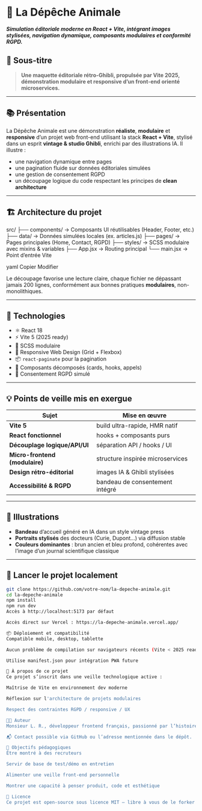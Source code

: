 # 🐾 La Dépêche Animale
**_Simulation éditoriale moderne en React + Vite, intégrant images stylisées, navigation dynamique, composants modulaires et conformité RGPD._**

## 🎯 Sous-titre
> **Une maquette éditoriale rétro-Ghibli, propulsée par Vite 2025, démonstration modulaire et responsive d’un front-end orienté microservices.**

---

## 📚 Présentation

La Dépêche Animale est une démonstration **réaliste**, **modulaire** et **responsive** d’un projet web front-end utilisant la stack **React + Vite**, stylisé dans un esprit **vintage & studio Ghibli**, enrichi par des illustrations IA. Il illustre :
- une navigation dynamique entre pages
- une pagination fluide sur données éditoriales simulées
- une gestion de consentement RGPD
- un découpage logique du code respectant les principes de **clean architecture**

---

## 🏗️ Architecture du projet

src/ ├── components/ → Composants UI réutilisables (Header, Footer, etc.) ├── data/ → Données simulées locales (ex. articles.js) ├── pages/ → Pages principales (Home, Contact, RGPD) ├── styles/ → SCSS modulaire avec mixins & variables ├── App.jsx → Routing principal └── main.jsx → Point d’entrée Vite

yaml
Copier
Modifier

Le découpage favorise une lecture claire, chaque fichier ne dépassant jamais 200 lignes, conformément aux bonnes pratiques **modulaires**, non-monolithiques.

---

## 🚀 Technologies

- ⚛️ React 18
- ⚡ Vite 5 (2025 ready)
- 🎨 SCSS modulaire
- 📱 Responsive Web Design (Grid + Flexbox)
- 📦 `react-paginate` pour la pagination
- 🧠 Composants décomposés (cards, hooks, appels)
- 🧾 Consentement RGPD simulé

---

## 💡 Points de veille mis en exergue

| Sujet                           | Mise en œuvre                      |
|--------------------------------|------------------------------------|
| **Vite 5**                     | build ultra-rapide, HMR natif      |
| **React fonctionnel**          | hooks + composants purs            |
| **Découplage logique/API/UI**  | séparation API / hooks / UI        |
| **Micro-frontend (modulaire)** | structure inspirée microservices   |
| **Design rétro-éditorial**     | images IA & Ghibli stylisées       |
| **Accessibilité & RGPD**       | bandeau de consentement intégré    |

---

## 📸 Illustrations

- **Bandeau** d’accueil généré en IA dans un style vintage press
- **Portraits stylisés** des docteurs (Curie, Dupont…) via diffusion stable
- **Couleurs dominantes** : brun ancien et bleu profond, cohérentes avec l’image d’un journal scientifique classique

---

## 🧪 Lancer le projet localement

```bash
git clone https://github.com/votre-nom/la-depeche-animale.git
cd la-depeche-animale
npm install
npm run dev
Accès à http://localhost:5173 par défaut

Accès direct sur Vercel : https://la-depeche-animale.vercel.app/

📦 Déploiement et compatibilité
Compatible mobile, desktop, tablette

Aucun problème de compilation sur navigateurs récents (Vite < 2025 ready)

Utilise manifest.json pour intégration PWA future

🧠 À propos de ce projet
Ce projet s’inscrit dans une veille technologique active :

Maîtrise de Vite en environnement dev moderne

Réflexion sur l'architecture de projets modulaires

Respect des contraintes RGPD / responsive / UX

🧑‍💻 Auteur
Monsieur L. R., développeur frontend français, passionné par l’histoire, la tradition, le code élégant et l’accessibilité.

📬 Contact possible via GitHub ou l’adresse mentionnée dans le dépôt.

🏁 Objectifs pédagogiques
Être montré à des recruteurs

Servir de base de test/démo en entretien

Alimenter une veille front-end personnelle

Montrer une capacité à penser produit, code et esthétique

📄 Licence
Ce projet est open-source sous licence MIT — libre à vous de le forker ou l’enrichir !